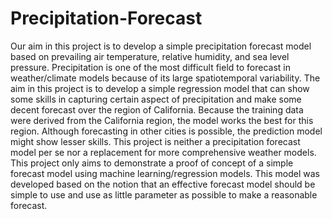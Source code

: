 # Precipitation-Forecast
Our aim in this project is to develop a simple precipitation forecast model based on prevailing air temperature, relative humidity, and sea level pressure. Precipitation is one of the most difficult field to forecast in weather/climate models because of its large spatiotemporal variability. The aim in this project is to develop a simple regression model that can show some skills in capturing certain aspect of precipitation and make some decent forecast over the region of California. Because the training data were derived from the California region, the model works the best for this region. Although forecasting in other cities is possible, the prediction model might show lesser skills. This project is neither a precipitation forecast model per se nor a replacement for more comprehensive weather models. This project only aims to demonstrate a proof of concept of a simple forecast model using machine learning/regression models. This model was developed based on the notion that an effective forecast model should be simple to use and use as little parameter as possible to make a reasonable forecast.
